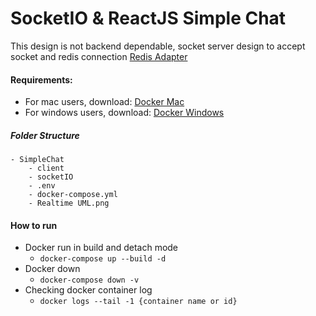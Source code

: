 # SocketIO & ReactJS Simple Chat

This design is not backend dependable, socket server design to accept socket and redis connection [Redis Adapter](https://socket.io/docs/v4/redis-adapter/)

#### Requirements:

- For mac users, download: [Docker Mac](https://docs.docker.com/docker-for-mac/install/)
- For windows users, download: [Docker Windows](https://docs.docker.com/desktop/windows/install/)

##### Folder Structure

    - SimpleChat
	    - client
	    - socketIO
	    - .env
	    - docker-compose.yml
	    - Realtime UML.png

#### How to run

 - Docker run in build and detach mode
	 - `docker-compose up --build -d`
 - Docker down
	 - `docker-compose down -v`
- Checking docker container log
	- `docker logs --tail -1 {container name or id}`